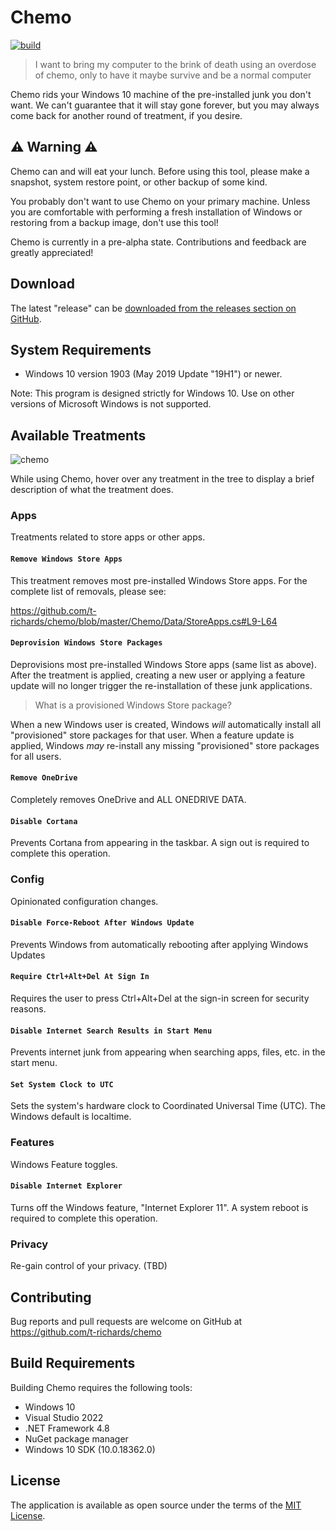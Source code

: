 # Chemo

[![build](https://github.com/t-richards/chemo/actions/workflows/dotnet.yml/badge.svg)](https://github.com/t-richards/chemo/actions/workflows/dotnet.yml)

> I want to bring my computer to the brink of death using an overdose of chemo,
> only to have it maybe survive and be a normal computer

Chemo rids your Windows 10 machine of the pre-installed junk you don't want. We
can't guarantee that it will stay gone forever, but you may always come back for
another round of treatment, if you desire.

## :warning: Warning :warning:

Chemo can and will eat your lunch. Before using this tool, please make a
snapshot, system restore point, or other backup of some kind.

You probably don't want to use Chemo on your primary machine. Unless you are comfortable with performing a fresh installation of Windows or restoring from a backup image, don't use this tool!

Chemo is currently in a pre-alpha state. Contributions and feedback are greatly appreciated!

## Download

The latest "release" can be [downloaded from the releases section on GitHub](https://github.com/t-richards/chemo/releases).

## System Requirements

 - Windows 10 version 1903 (May 2019 Update "19H1") or newer.

Note: This program is designed strictly for Windows 10.
Use on other versions of Microsoft Windows is not supported.

## Available Treatments

![chemo](https://user-images.githubusercontent.com/3905798/55773602-5f5f8800-5a5f-11e9-8f9f-672de4ffdcb6.png)

While using Chemo, hover over any treatment in the tree to display a brief
description of what the treatment does.

### Apps

Treatments related to store apps or other apps.

#### `Remove Windows Store Apps`

This treatment removes most pre-installed Windows Store apps. For the complete
list of removals, please see:

https://github.com/t-richards/chemo/blob/master/Chemo/Data/StoreApps.cs#L9-L64

#### `Deprovision Windows Store Packages`

Deprovisions most pre-installed Windows Store apps (same list as above). After the treatment is applied, creating a new user or applying a feature update will no longer trigger the re-installation of these junk applications.

> What is a provisioned Windows Store package?

When a new Windows user is created, Windows _will_ automatically install all "provisioned" store packages for that user. When a feature update is applied, Windows _may_ re-install any missing "provisioned" store packages for all users.

#### `Remove OneDrive`

Completely removes OneDrive and ALL ONEDRIVE DATA.

#### `Disable Cortana`

Prevents Cortana from appearing in the taskbar. A sign out is required to
complete this operation.

### Config

Opinionated configuration changes.

#### `Disable Force-Reboot After Windows Update`

Prevents Windows from automatically rebooting after applying Windows Updates

#### `Require Ctrl+Alt+Del At Sign In`

Requires the user to press Ctrl+Alt+Del at the sign-in screen for security reasons.

#### `Disable Internet Search Results in Start Menu`

Prevents internet junk from appearing when searching apps, files, etc. in the start menu.

#### `Set System Clock to UTC`

Sets the system's hardware clock to Coordinated Universal Time (UTC). The Windows default is localtime.

### Features

Windows Feature toggles.

#### `Disable Internet Explorer`

Turns off the Windows feature, "Internet Explorer 11". A system reboot is
required to complete this operation.

### Privacy

Re-gain control of your privacy. (TBD)

## Contributing

Bug reports and pull requests are welcome on GitHub at
https://github.com/t-richards/chemo

## Build Requirements

Building Chemo requires the following tools:

 - Windows 10
 - Visual Studio 2022
 - .NET Framework 4.8
 - NuGet package manager
 - Windows 10 SDK (10.0.18362.0)

## License

The application is available as open source under the terms of the [MIT License](http://opensource.org/licenses/MIT).
